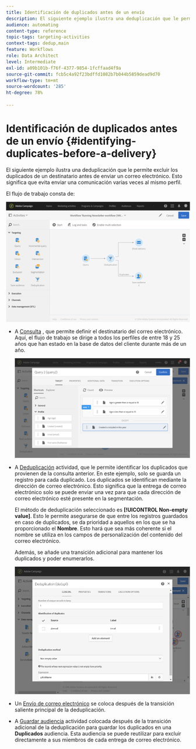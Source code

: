 ```yaml
---
title: Identificación de duplicados antes de un envío
description: El siguiente ejemplo ilustra una deduplicación que le permite excluir los duplicados de un destinatario antes de enviar un correo electrónico. Esto significa que evita enviar una comunicación varias veces al mismo perfil.
audience: automating
content-type: reference
topic-tags: targeting-activities
context-tags: dedup,main
feature: Workflows
role: Data Architect
level: Intermediate
exl-id: a09b101b-f76f-4377-9854-1fcffaad4f9a
source-git-commit: fcb5c4a92f23bdffd1082b7b044b5859dead9d70
workflow-type: tm+mt
source-wordcount: '285'
ht-degree: 78%

---
```


# Identificación de duplicados antes de un envío {#identifying-duplicates-before-a-delivery}

El siguiente ejemplo ilustra una deduplicación que le permite excluir los duplicados de un destinatario antes de enviar un correo electrónico. Esto significa que evita enviar una comunicación varias veces al mismo perfil.

El flujo de trabajo consta de:

![](assets/deduplication_example_workflow.png)

* A [Consulta](../../automating/using/query.md) , que permite definir el destinatario del correo electrónico. Aquí, el flujo de trabajo se dirige a todos los perfiles de entre 18 y 25 años que han estado en la base de datos del cliente durante más de un año.

  ![](assets/deduplication_example_query.png)

* A [Deduplicación](../../automating/using/deduplication.md) actividad, que le permite identificar los duplicados que provienen de la consulta anterior. En este ejemplo, solo se guarda un registro para cada duplicado. Los duplicados se identifican mediante la dirección de correo electrónico. Esto significa que la entrega de correo electrónico solo se puede enviar una vez para que cada dirección de correo electrónico esté presente en la segmentación.

  El método de deduplicación seleccionado es **[!UICONTROL Non-empty value]**. Esto le permite asegurarse de que entre los registros guardados en caso de duplicados, se da prioridad a aquellos en los que se ha proporcionado el **Nombre**. Esto hará que sea más coherente si el nombre se utiliza en los campos de personalización del contenido del correo electrónico.

  Además, se añade una transición adicional para mantener los duplicados y poder enumerarlos.

  ![](assets/deduplication_example_dedup.png)

* Un [Envío de correo electrónico](../../automating/using/email-delivery.md) se coloca después de la transición saliente principal de la deduplicación.
* A [Guardar audiencia](../../automating/using/save-audience.md) actividad colocada después de la transición adicional de la deduplicación para guardar los duplicados en una **Duplicados** audiencia. Esta audiencia se puede reutilizar para excluir directamente a sus miembros de cada entrega de correo electrónico.
